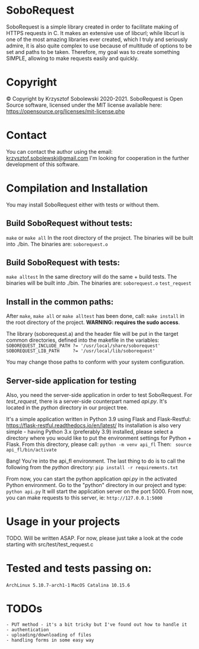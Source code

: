 # SoboRequest
SoboRequest is a simple library created in order to facilitate making of HTTPS requests in C.
It makes an extensive use of libcurl; while libcurl is one of the most amazing libraries ever created, which I truly and seriously admire, it is also quite complex to use because of multitude of options to be set and paths to be taken. Therefore, my goal was to create something SIMPLE, allowing to make requests easily and quickly.


# Copyright
© Copyright by Krzysztof Sobolewski 2020-2021.
SoboRequest is Open Source software, licensed under the MIT license available here:
https://opensource.org/licenses/mit-license.php

# Contact
You can contact the author using the email:
<krzysztof.sobolewski@gmail.com>
I'm looking for cooperation in the further development of this software.

# Compilation and Installation
You may install SoboRequest either with tests or without them. 
## Build SoboRequest without tests:
```make``` or ```make all```
In the root directory of the project. 
The binaries will be built into ./bin. 
The binaries are:
```soborequest.o```

## Build SoboRequest with tests:
```make alltest```
In the same directory will do the same + build tests. 
The binaries will be built into ./bin.
The binaries are:
```soborequest.o```
```test_request```

## Install in the common paths:
After ```make```, ```make all```  or ```make alltest``` has been done, call:
```make install```
in the root directory of the project.
**WARNING: requires the sudo access**.

The library (soborequest.a) and the header file will be put in the target common directories, defined into the makefile in the variables:
```SOBOREQUEST_INCLUDE_PATH ?= '/usr/local/share/soborequest'```
```SOBOREQUEST_LIB_PATH     ?= '/usr/local/lib/soborequest'```

You may change those paths to conform with your system configuration. 


## Server-side application for testing
Also, you need the server-side application in order to test SoboRequest. 
For *test_request*, there is a server-side counterpart named *api.py*. It's  
located in the *python* directory in our project tree.

It's a simple application written in Python 3.9 using Flask and Flask-Restful:
    https://flask-restful.readthedocs.io/en/latest/
Its installation is also very simple - having Python 3.x (preferably 3.9) installed, please
select a directory where you would like to put the environment settings for Python + Flask.
From this directory, please call:
    ```python -m venv api_fl```
Then:
    ``` source api_fl/bin/activate```

Bang! You're into the api_fl environment. The last thing to do is to call the following from the *python* directory:
    ```pip install -r requirements.txt```

From now, you can start the python application *api.py* in the activated Python environment.
Go to the "python" directory in our project and type: 
    ```python api.py```
It will start the application server on the port 5000. 
From now, you can make requests to this server, ie: 
    ```http://127.0.0.1:5000```


# Usage in your projects
TODO. Will be written ASAP.
For now, please just take a look at the code starting with src/test/test_request.c 

# Tested and tests passing on:
```ArchLinux 5.10.7-arch1-1```
```MacOS Catalina 10.15.6```


# TODOs
    - PUT method - it's a bit tricky but I've found out how to handle it
    - authentication
    - uploading/downloading of files
    - handling forms in some easy way
